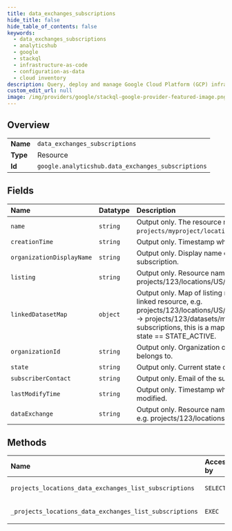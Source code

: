 ```yaml
---
title: data_exchanges_subscriptions
hide_title: false
hide_table_of_contents: false
keywords:
  - data_exchanges_subscriptions
  - analyticshub
  - google    
  - stackql
  - infrastructure-as-code
  - configuration-as-data
  - cloud inventory
description: Query, deploy and manage Google Cloud Platform (GCP) infrastructure and resources using SQL
custom_edit_url: null
image: /img/providers/google/stackql-google-provider-featured-image.png
---
```

  
    

## Overview
<table><tbody>
<tr><td><b>Name</b></td><td><code>data_exchanges_subscriptions</code></td></tr>
<tr><td><b>Type</b></td><td>Resource</td></tr>
<tr><td><b>Id</b></td><td><code>google.analyticshub.data_exchanges_subscriptions</code></td></tr>
</tbody></table>

## Fields
| Name | Datatype | Description |
|:-----|:---------|:------------|
| `name` | `string` | Output only. The resource name of the subscription. e.g. `projects/myproject/locations/US/subscriptions/123`. |
| `creationTime` | `string` | Output only. Timestamp when the subscription was created. |
| `organizationDisplayName` | `string` | Output only. Display name of the project of this subscription. |
| `listing` | `string` | Output only. Resource name of the source Listing. e.g. projects/123/locations/US/dataExchanges/456/listings/789 |
| `linkedDatasetMap` | `object` | Output only. Map of listing resource names to associated linked resource, e.g. projects/123/locations/US/dataExchanges/456/listings/789 -&gt; projects/123/datasets/my_dataset For listing-level subscriptions, this is a map of size 1. Only contains values if state == STATE_ACTIVE. |
| `organizationId` | `string` | Output only. Organization of the project this subscription belongs to. |
| `state` | `string` | Output only. Current state of the subscription. |
| `subscriberContact` | `string` | Output only. Email of the subscriber. |
| `lastModifyTime` | `string` | Output only. Timestamp when the subscription was last modified. |
| `dataExchange` | `string` | Output only. Resource name of the source Data Exchange. e.g. projects/123/locations/US/dataExchanges/456 |
## Methods
| Name | Accessible by | Required Params |
|:-----|:--------------|:----------------|
| `projects_locations_data_exchanges_list_subscriptions` | `SELECT` | `dataExchangesId, locationsId, projectsId` |
| `_projects_locations_data_exchanges_list_subscriptions` | `EXEC` | `dataExchangesId, locationsId, projectsId` |
